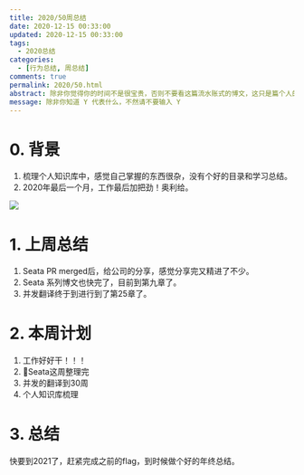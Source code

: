 ```yaml
---
title: 2020/50周总结
date: 2020-12-15 00:33:00
updated: 2020-12-15 00:33:00
tags:
  - 2020总结
categories: 
  - [行为总结, 周总结]
comments: true
permalink: 2020/50.html  
abstract: 除非你觉得你的时间不是很宝贵，否则不要看这篇流水账式的博文，这只是篇个人的工作的学习一个总结而已，没有包含任何的技术细节
message: 除非你知道 Y 代表什么，不然请不要输入 Y
---
```



# 0. 背景

1. 梳理个人知识库中，感觉自己掌握的东西很杂，没有个好的目录和学习总结。
2. 2020年最后一个月，工作最后加把劲！奥利给。

<!--more-->

![][0]

# 1. 上周总结

1. Seata PR merged后，给公司的分享，感觉分享完又精进了不少。
2. Seata 系列博文也快完了，目前到第九章了。
3. 并发翻译终于到进行到了第25章了。

# 2. 本周计划

1. 工作好好干！！！
2. Seata这周整理完
3. 并发的翻译到30周
4. 个人知识库梳理

# 3. 总结

快要到2021了，赶紧完成之前的flag，到时候做个好的年终总结。

[0]: https://leran2deeplearnjavawebtech.oss-cn-beijing.aliyuncs.com/background/2020-12-15%E4%B8%80%E7%A7%92%E9%92%9F.jpg